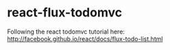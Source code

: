 react-flux-todomvc
==================

Following the react todomvc tutorial here: http://facebook.github.io/react/docs/flux-todo-list.html